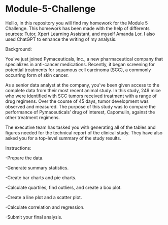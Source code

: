 # Module-5-Challenge

Helllo, in this repository you will find my homework for the Module 5 Challenge. This homework has been made with the help of differents sources: Tutor, Xpert Learning Assistant, and myself Amanda Lor. I also used ChatGPT to enhance the writing of my analysis. 

Background:

You've just joined Pymaceuticals, Inc., a new pharmaceutical company that specializes in anti-cancer medications. Recently, it began screening for potential treatments for squamous cell carcinoma (SCC), a commonly occurring form of skin cancer.

As a senior data analyst at the company, you've been given access to the complete data from their most recent animal study. In this study, 249 mice who were identified with SCC tumors received treatment with a range of drug regimens. Over the course of 45 days, tumor development was observed and measured. The purpose of this study was to compare the performance of Pymaceuticals’ drug of interest, Capomulin, against the other treatment regimens.

The executive team has tasked you with generating all of the tables and figures needed for the technical report of the clinical study. They have also asked you for a top-level summary of the study results.

Instructions:

-Prepare the data.

-Generate summary statistics.

-Create bar charts and pie charts.

-Calculate quartiles, find outliers, and create a box plot.

-Create a line plot and a scatter plot.

-Calculate correlation and regression.

-Submit your final analysis.
